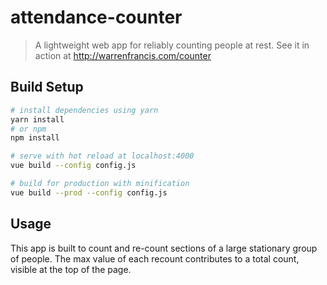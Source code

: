 # attendance-counter

> A lightweight web app for reliably counting people at rest.  See it in action at http://warrenfrancis.com/counter

## Build Setup

``` bash
# install dependencies using yarn
yarn install
# or npm
npm install

# serve with hot reload at localhost:4000
vue build --config config.js

# build for production with minification
vue build --prod --config config.js
```

## Usage

This app is built to count and re-count sections of a large stationary group of people.  The max value of each recount contributes to a total count, visible at the top of the page.
